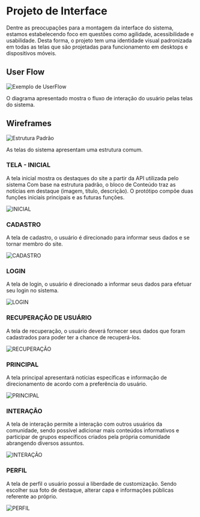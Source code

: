 
# Projeto de Interface

Dentre as preocupações para a montagem da interface do 	sistema, estamos estabelecendo foco em questões como agilidade, acessibilidade e usabilidade. Desta forma, o projeto tem uma identidade visual padronizada em todas as telas que são projetadas para funcionamento em desktops e dispositivos móveis.

## User Flow

![Exemplo de UserFlow](img/userflow.png)

O diagrama apresentado mostra o fluxo de interação do usuário pelas telas do sistema.

## Wireframes

![Estrutura Padrão](img/Estrutura.png)

As telas do sistema apresentam uma estrutura comum.

### <b>TELA - INICIAL</b><br>
A tela inicial mostra os destaques do site a partir da API utilizada pelo sistema
Com base na estrutura padrão, o bloco de Conteúdo traz as notícias em destaque (imagem, título, descrição). O protótipo compõe duas funções iniciais principais e as futuras funções.

![INICIAL](img/Prévia.png)

### <b>CADASTRO</b><br>
A tela de cadastro, o usuário é direcionado para informar seus dados e se tornar membro do site.

![CADASTRO](img/Cadastro.png)

### <b>LOGIN</b><br>
A tela de login, o usuário é direcionado a informar seus dados para efetuar seu login no sistema.

![LOGIN](img/Login.png)

### <b>RECUPERAÇÃO DE USUÁRIO</b><br>
A tela de recuperação, o usuário deverá fornecer seus dados que foram cadastrados para poder ter a chance de recuperá-los. 

![RECUPERAÇÃO](img/Recuperação.png)

### <b>PRINCIPAL</b><br>
A tela principal apresentará notícias específicas e informação de direcionamento de acordo com a preferência do usuário.

![PRINCIPAL](img/Principal.png)

### <b>INTERAÇÃO</b><br>
A tela de interação permite a interação com outros usuários da comunidade, sendo possível adicionar mais conteúdos informativos e participar de grupos específicos criados pela própria comunidade abrangendo diversos assuntos. 

![INTERAÇÃO](img/Interação.png)

### <b>PERFIL</b><br>
A tela de perfil o usuário possui a liberdade de customização. Sendo escolher sua foto de destaque, alterar capa e informações públicas referente ao próprio. 

![PERFIL](img/Perfil.png)
